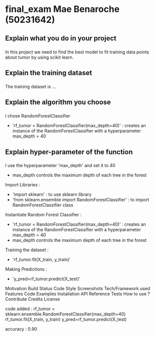 # final_exam Mae Benaroche (50231642)

## Explain what you do in your project <h3>  
In this project we need to find the best model to fit training data points about tumor by using scikit learn.


## Explain the training dataset <h3>
The training dataset is ...

## Explain the algorithm you choose <h3>
I chose RandomForestClassifier 
- 'rf_tumor = RandomForestClassifier(max_depth=40)' : creates an instance of the RandomForestClassifier with a hyperparameter max_depth = 40


## Explain hyper-parameter of the function <h3>
I use the hyperparameter 'max_depth' and set it to 40
- max_depth controls the maximum depth of each tree in the forest



Import Libraries :
- 'import sklearn' : to use sklearn library
- 'from sklearn.ensemble import RandomForestClassifier' : to import RandomForestClassifier class

Instantiate Random Forest Classifier :
- 'rf_tumor = RandomForestClassifier(max_depth=40)' : creates an instance of the RandomForestClassifier with a hyperparameter max_depth = 40
- max_depth controls the maximum depth of each tree in the forest

Training the dataset :
- 'rf_tumor.fit(X_train, y_train)'

Making Predictions :
- 'y_pred=rf_tumor.predict(X_test)' 


Motivation
Build Status
Code Style
Screenshots
Tech/Framework used
Features
Code Examples 
Installation
API Reference 
Tests
How to use ?
Contribute
Credits
License 

code added : 
rf_tumor = sklearn.ensemble.RandomForestClassifier(max_depth=40)
rf_tumor.fit(X_train, y_train)
y_pred=rf_tumor.predict(X_test)

accuracy : 0.90
